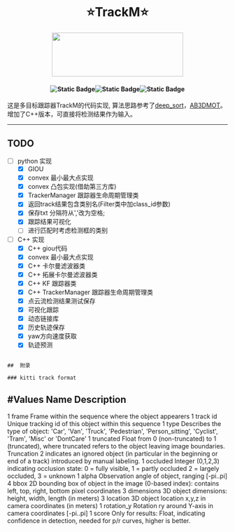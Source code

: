 # <div align='center'> ⭐TrackM⭐ </div>
  
<div align = "center"> <img src="https://pic.imgdb.cn/item/65dc5dfc9f345e8d03446103.png" height=100 width=300> </div>

#### <p align = "center">![Static Badge](https://img.shields.io/badge/mayufeng-blue?style=flat&label=Author)![Static Badge](https://img.shields.io/badge/2024/06/01-blue?style=flat&label=CreateTime)![Static Badge](https://img.shields.io/badge/97357473@qq\.com\-blue?style=flat&label=Email)</p>

这是多目标跟踪器TrackM的代码实现, 算法思路参考了[deep_sort](https://github.com/nwojke/deep_sort)，[AB3DMOT](https://github.com/xinshuoweng/AB3DMOT)。增加了C++版本，可直接将检测结果作为输入。

---


## TODO

- [ ] python 实现
   - [x] GIOU
   - [x] convex 最小最大点实现
   - [x] convex 凸包实现(借助第三方库)
   - [x] TrackerManager 跟踪器生命周期管理类
   - [x] 返回track结果包含类别名(Filter类中加class_id参数)
   - [x] 保存txt 分隔符从','改为空格;
   - [x] 跟踪结果可视化
   - [ ] 进行匹配时考虑检测框的类别

- [ ] C++ 实现
   - [x] C++ giou代码
   - [x] convex 最小最大点实现
   - [x] C++ 卡尔曼滤波器类
   - [x] C++ 拓展卡尔曼滤波器类
   - [x] C++ KF  跟踪器类
   - [x] C++ TrackerManager 跟踪器生命周期管理类
   - [x] 点云流检测结果测试保存
   - [x] 可视化跟踪
   - [x] 动态链接库
   - [x] 历史轨迹保存
   - [x] yaw方向速度获取
   - [x] 轨迹预测

```

##  附录

### kitti track format

```
#Values    Name      Description
----------------------------------------------------------------------------
   1    frame        Frame within the sequence where the object appearers
   1    track id     Unique tracking id of this object within this sequence
   1    type         Describes the type of object: 'Car', 'Van', 'Truck',
                     'Pedestrian', 'Person_sitting', 'Cyclist', 'Tram',
                     'Misc' or 'DontCare'
   1    truncated    Float from 0 (non-truncated) to 1 (truncated), where
                     truncated refers to the object leaving image boundaries.
                     Truncation 2 indicates an ignored object (in particular
                     in the beginning or end of a track) introduced by manual
                     labeling.
   1    occluded     Integer (0,1,2,3) indicating occlusion state:
                     0 = fully visible, 1 = partly occluded
                     2 = largely occluded, 3 = unknown
   1    alpha        Observation angle of object, ranging [-pi..pi]
   4    bbox         2D bounding box of object in the image (0-based index):
                     contains left, top, right, bottom pixel coordinates
   3    dimensions   3D object dimensions: height, width, length (in meters)
   3    location     3D object location x,y,z in camera coordinates (in meters)
   1    rotation_y   Rotation ry around Y-axis in camera coordinates [-pi..pi]
   1    score        Only for results: Float, indicating confidence in
                     detection, needed for p/r curves, higher is better.
```

